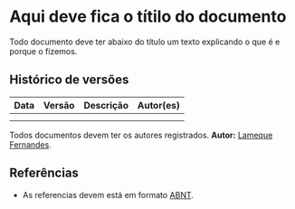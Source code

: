 # Aqui deve fica o títilo do documento

Todo documento deve ter abaixo do título um texto explicando o que é e porque o fizemos.

## Histórico de versões

| Data | Versão | Descrição | Autor(es) |
| :--: | :----: | :-------: | :-------: |
|      |        |           |           |
|      |        |           |           |

Todos documentos devem ter os autores registrados.
**Autor:** [Lameque Fernandes](https://github.com/LamequeFernandes).

## Referências

- As referencias devem está em formato [ABNT](https://github.com/LamequeFernandes).




